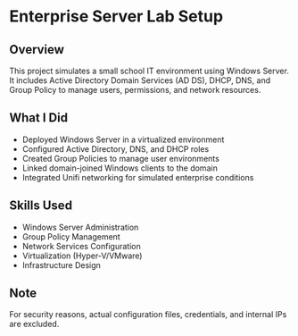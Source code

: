 # Enterprise Server Lab Setup

## Overview
This project simulates a small school IT environment using Windows Server. It includes Active Directory Domain Services (AD DS), DHCP, DNS, and Group Policy to manage users, permissions, and network resources.

## What I Did
- Deployed Windows Server in a virtualized environment
- Configured Active Directory, DNS, and DHCP roles
- Created Group Policies to manage user environments
- Linked domain-joined Windows clients to the domain
- Integrated Unifi networking for simulated enterprise conditions

## Skills Used
- Windows Server Administration
- Group Policy Management
- Network Services Configuration
- Virtualization (Hyper-V/VMware)
- Infrastructure Design

## Note
For security reasons, actual configuration files, credentials, and internal IPs are excluded.

